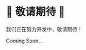 <!DOCTYPE html>
<html lang="zh">
<head>
  <meta charset="UTF-8" />
</head>
<body class="bg-white text-center flex iems-center justify-center h-screen flex-col">
  <h1 class="text-5xl font-bold text-gray-800">🚧 敬请期待 🚧</h1>
  <p class="text-xl mt-4 text-gray-600">我们正在努力开发中，敬请期待！</p>
  <p class="mt-6 text-lg text-blue-500 blink">Coming Soon...</p>
</body>
</html>

